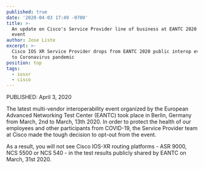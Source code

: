 ```yaml
---
published: true
date: '2020-04-03 17:49 -0700'
title: >-
  An update on Cisco's Service Provider line of business at EANTC 2020 Interop
  event
author: Jose Liste
excerpt: >-
  Cisco IOS XR Service Provider drops from EANTC 2020 public interop event due
  to Coronavirus pandemic
position: top
tags:
  - iosxr
  - cisco
---
```


PUBLISHED: April 3, 2020

The latest multi-vendor interoperability event organized by the European Advanced Networking Test Center (EANTC) took place in Berlin, Germany from March, 2nd to March, 13th 2020. In order to protect the health of our employees and other participants from COVID-19, the Service Provider team at Cisco made the tough decision to opt-out from the event.

As a result, you will not see Cisco IOS-XR routing platforms - ASR 9000, NCS 5500 or NCS 540 - in the test results publicly shared by EANTC on March, 31st 2020.

